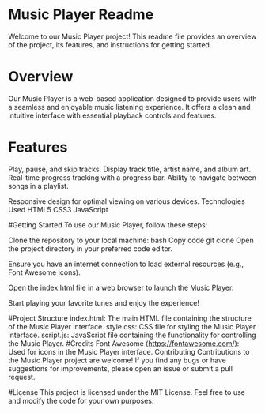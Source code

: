 <h1>Music Player Readme</h1>
Welcome to our Music Player project! This readme file provides an overview of the project, its features, and instructions for getting started.

# Overview
Our Music Player is a web-based application designed to provide users with a seamless and enjoyable music listening experience. It offers a clean and intuitive interface with essential playback controls and features.

# Features
Play, pause, and skip tracks.
Display track title, artist name, and album art.
Real-time progress tracking with a progress bar.
Ability to navigate between songs in a playlist.

Responsive design for optimal viewing on various devices.
Technologies Used
HTML5
CSS3
JavaScript

#Getting Started
To use our Music Player, follow these steps:

Clone the repository to your local machine:
bash
Copy code
git clone <repository-url>
Open the project directory in your preferred code editor.

Ensure you have an internet connection to load external resources (e.g., Font Awesome icons).

Open the index.html file in a web browser to launch the Music Player.

Start playing your favorite tunes and enjoy the experience!

#Project Structure
index.html: The main HTML file containing the structure of the Music Player interface.
style.css: CSS file for styling the Music Player interface.
script.js: JavaScript file containing the functionality for controlling the Music Player.
#Credits
Font Awesome (https://fontawesome.com/): Used for icons in the Music Player interface.
Contributing
Contributions to the Music Player project are welcome! If you find any bugs or have suggestions for improvements, please open an issue or submit a pull request.

#License
This project is licensed under the MIT License. Feel free to use and modify the code for your own purposes.
